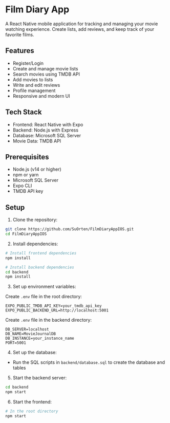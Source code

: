 # Film Diary App

A React Native mobile application for tracking and managing your movie watching experience. Create lists, add reviews, and keep track of your favorite films.

## Features

- Register/Login
- Create and manage movie lists
- Search movies using TMDB API
- Add movies to lists
- Write and edit reviews
- Profile management
- Responsive and modern UI

## Tech Stack

- Frontend: React Native with Expo
- Backend: Node.js with Express
- Database: Microsoft SQL Server
- Movie Data: TMDB API

## Prerequisites

- Node.js (v14 or higher)
- npm or yarn
- Microsoft SQL Server
- Expo CLI
- TMDB API key

## Setup

1. Clone the repository:
```bash
git clone https://github.com/SuOrten/FilmDiaryAppIOS.git
cd FilmDiaryAppIOS
```

2. Install dependencies:
```bash
# Install frontend dependencies
npm install

# Install backend dependencies
cd backend
npm install
```

3. Set up environment variables:

Create `.env` file in the root directory:
```
EXPO_PUBLIC_TMDB_API_KEY=your_tmdb_api_key
EXPO_PUBLIC_BACKEND_URL=http://localhost:5001
```

Create `.env` file in the backend directory:
```
DB_SERVER=localhost
DB_NAME=MovieJournalDB
DB_INSTANCE=your_instance_name
PORT=5001
```

4. Set up the database:
- Run the SQL scripts in `backend/database.sql` to create the database and tables

5. Start the backend server:
```bash
cd backend
npm start
```

6. Start the frontend:
```bash
# In the root directory
npm start
```
